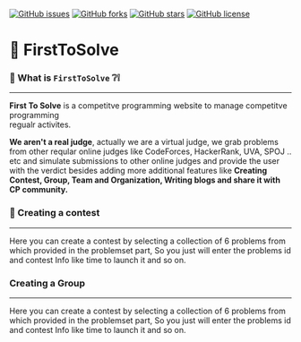 [![GitHub issues](https://img.shields.io/github/issues/AbdallahHemdan/FirstToSolve)](https://github.com/AbdallahHemdan/FirstToSolve/issues)
[![GitHub forks](https://img.shields.io/github/forks/AbdallahHemdan/FirstToSolve)](https://github.com/AbdallahHemdan/FirstToSolve/network)
[![GitHub stars](https://img.shields.io/github/stars/AbdallahHemdan/FirstToSolve)](https://github.com/AbdallahHemdan/FirstToSolve/stargazers)
[![GitHub license](https://img.shields.io/github/license/AbdallahHemdan/FirstToSolve)](https://github.com/AbdallahHemdan/FirstToSolve/blob/master/LICENSE)
# 🥇 FirstToSolve 
### 🔎 What is ```FirstToSolve``` ❔❕
--------------------------------
**First To Solve** is a competitve programming website to manage competitve programming <br> regualr activites. 

**We aren't a real judge**, actually we are a virtual judge, we grab problems from other reqular online judges like CodeForces, HackerRank, UVA, SPOJ .. etc and simulate submissions to other online judges and provide the user with the verdict besides adding more additional features like __Creating Contest, Group, Team and Organization, Writing blogs and share it with CP community.__


### 🎯 Creating a contest
---------------------------
Here you can create a contest by selecting a collection of 6 problems from which provided in the problemset part, So you just will enter the problems id and contest Info like time to launch it and so on.

###  Creating a Group
---------------------------
Here you can create a contest by selecting a collection of 6 problems from which provided in the problemset part, So you just will enter the problems id and contest Info like time to launch it and so on.
